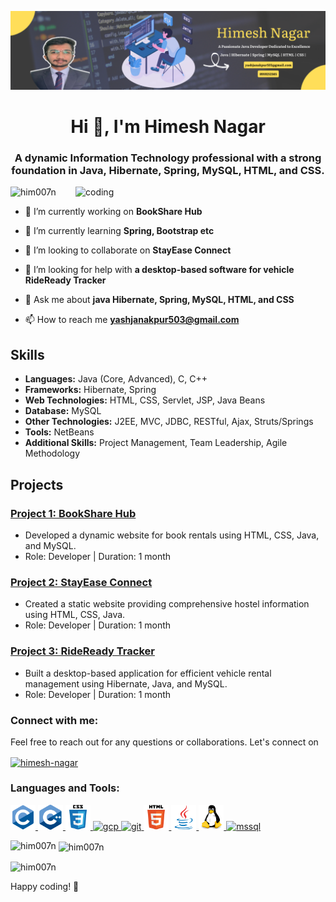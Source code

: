 ![Logo](https://github.com/Him007n/Him007n/blob/main/Untitled%20design%20(5).png)

<h1 align="center">Hi 👋, I'm Himesh Nagar</h1>
<h3 align="center">A dynamic Information Technology professional with a strong foundation in Java, Hibernate, Spring, MySQL, HTML, and CSS.</h3>

<img align="right" alt="coding" width ="400" src = "https://cdn.dribbble.com/users/2131993/screenshots/4948736/thoughtworks-gif_dribbble.gif">

<p align="left"> <img src="https://komarev.com/ghpvc/?username=him007n&label=Profile%20views&color=0e75b6&style=flat" alt="him007n" /> </p>

- 🔭 I’m currently working on **BookShare Hub**

- 🌱 I’m currently learning **Spring, Bootstrap etc**

- 👯 I’m looking to collaborate on **StayEase Connect**

- 🤝 I’m looking for help with **a desktop-based software for vehicle RideReady Tracker**

- 💬 Ask me about **java Hibernate, Spring, MySQL, HTML, and CSS**

- 📫 How to reach me **yashjanakpur503@gmail.com**

## Skills

- **Languages:** Java (Core, Advanced), C, C++
- **Frameworks:** Hibernate, Spring
- **Web Technologies:** HTML, CSS, Servlet, JSP, Java Beans
- **Database:** MySQL
- **Other Technologies:** J2EE, MVC, JDBC, RESTful, Ajax, Struts/Springs
- **Tools:** NetBeans
- **Additional Skills:** Project Management, Team Leadership, Agile Methodology

## Projects

### [Project 1: BookShare Hub](link-to-repository)
- Developed a dynamic website for book rentals using HTML, CSS, Java, and MySQL.
- Role: Developer | Duration: 1 month



### [Project 2: StayEase Connect](link-to-repository)
- Created a static website providing comprehensive hostel information using HTML, CSS, Java.
- Role: Developer | Duration: 1 month


### [Project 3: RideReady Tracker](link-to-repository)
- Built a desktop-based application for efficient vehicle rental management using Hibernate, Java, and MySQL.
- Role: Developer | Duration: 1 month

<h3 align="left">Connect with me:</h3>
Feel free to reach out for any questions or collaborations. Let's connect on 
<p align="left">
<a href="https://linkedin.com/in/himesh-nagar" target="blank"><img align="center" src="https://raw.githubusercontent.com/rahuldkjain/github-profile-readme-generator/master/src/images/icons/Social/linked-in-alt.svg" alt="himesh-nagar" height="30" width="40" /></a>
</p>

<h3 align="left">Languages and Tools:</h3>
<p align="left"> <a href="https://www.cprogramming.com/" target="_blank" rel="noreferrer"> <img src="https://raw.githubusercontent.com/devicons/devicon/master/icons/c/c-original.svg" alt="c" width="40" height="40"/> </a> <a href="https://www.w3schools.com/cpp/" target="_blank" rel="noreferrer"> <img src="https://raw.githubusercontent.com/devicons/devicon/master/icons/cplusplus/cplusplus-original.svg" alt="cplusplus" width="40" height="40"/> </a> <a href="https://www.w3schools.com/css/" target="_blank" rel="noreferrer"> <img src="https://raw.githubusercontent.com/devicons/devicon/master/icons/css3/css3-original-wordmark.svg" alt="css3" width="40" height="40"/> </a> <a href="https://cloud.google.com" target="_blank" rel="noreferrer"> <img src="https://www.vectorlogo.zone/logos/google_cloud/google_cloud-icon.svg" alt="gcp" width="40" height="40"/> </a> <a href="https://git-scm.com/" target="_blank" rel="noreferrer"> <img src="https://www.vectorlogo.zone/logos/git-scm/git-scm-icon.svg" alt="git" width="40" height="40"/> </a> <a href="https://www.w3.org/html/" target="_blank" rel="noreferrer"> <img src="https://raw.githubusercontent.com/devicons/devicon/master/icons/html5/html5-original-wordmark.svg" alt="html5" width="40" height="40"/> </a> <a href="https://www.java.com" target="_blank" rel="noreferrer"> <img src="https://raw.githubusercontent.com/devicons/devicon/master/icons/java/java-original.svg" alt="java" width="40" height="40"/> </a> <a href="https://www.linux.org/" target="_blank" rel="noreferrer"> <img src="https://raw.githubusercontent.com/devicons/devicon/master/icons/linux/linux-original.svg" alt="linux" width="40" height="40"/> </a> <a href="https://www.microsoft.com/en-us/sql-server" target="_blank" rel="noreferrer"> <img src="https://www.svgrepo.com/show/303229/microsoft-sql-server-logo.svg" alt="mssql" width="40" height="40"/> </a> </p>

<p><img align="left" src="https://github-readme-stats.vercel.app/api/top-langs?username=him007n&show_icons=true&locale=en&layout=compact" alt="him007n" /></p>

<p>&nbsp;<img align="center" src="https://github-readme-stats.vercel.app/api?username=him007n&show_icons=true&locale=en" alt="him007n" /></p>

<p><img align="center" src="https://github-readme-streak-stats.herokuapp.com/?user=him007n&" alt="him007n" /></p>

Happy coding! 🚀

